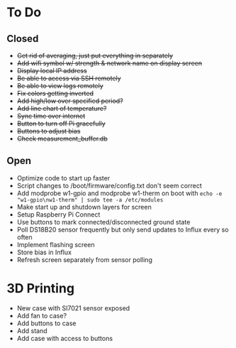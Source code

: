 # To Do
## Closed
- ~~Get rid of averaging, just put everything in separately~~
- ~~Add wifi symbol w/ strength & network name on display screen~~
- ~~Display local IP address~~
- ~~Be able to access via SSH remotely~~
- ~~Be able to view logs remotely~~
- ~~Fix colors getting inverted~~
- ~~Add high/low over specified period?~~
- ~~Add line chart of temperature?~~
- ~~Sync time over internet~~
- ~~Button to turn off Pi gracefully~~
- ~~Buttons to adjust bias~~
- ~~Check measurement_buffer.db~~
## Open
- Optimize code to start up faster
- Script changes to /boot/firmware/config.txt don't seem correct
- Add modprobe w1-gpio and modprobe w1-therm on boot with `echo -e "w1-gpio\nw1-therm" | sudo tee -a /etc/modules`
- Make start up and shutdown layers for screen
- Setup Raspberry Pi Connect
- Use buttons to mark connected/disconnected ground state
- Poll DS18B20 sensor frequently but only send updates to Influx every so often
- Implement flashing screen
- Store bias in Influx
- Refresh screen separately from sensor polling









# 3D Printing
- New case with SI7021 sensor exposed
- Add fan to case?
- Add buttons to case
- Add stand
- Add case with access to buttons